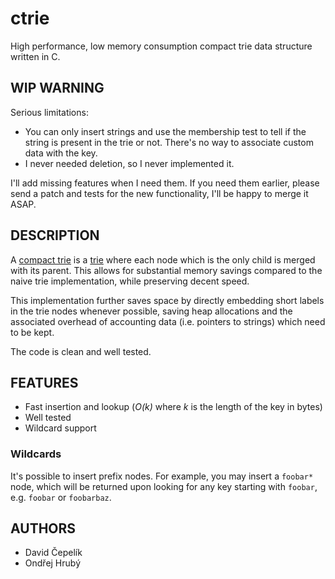 # ctrie

High performance, low memory consumption compact trie data structure written in C. 

## WIP WARNING

Serious limitations:

 - You can only insert strings and use the membership test to tell if the string
   is present in the trie or not. There's no way to associate custom data with
   the key.
 - I never needed deletion, so I never implemented it.

I'll add missing features when I need them. If you need them earlier, please send
a patch and tests for the new functionality, I'll be happy to merge it ASAP.

## DESCRIPTION

A [compact trie](https://en.wikipedia.org/wiki/Radix_tree) is a
[trie](https://en.wikipedia.org/wiki/Trie) where each node which is the only
child is merged with its parent. This allows for substantial memory savings
compared to the naive trie implementation, while preserving decent speed.

This implementation further saves space by directly embedding short labels in
the trie nodes whenever possible, saving heap allocations and the associated
overhead of accounting data (i.e. pointers to strings) which need to be kept.

The code is clean and well tested.

## FEATURES

 - Fast insertion and lookup (*O(k)* where *k* is the length of the key in bytes)
 - Well tested
 - Wildcard support

### Wildcards

It's possible to insert prefix nodes. For example, you may insert a `foobar*`
node, which will be returned upon looking for any key starting with `foobar`,
e.g. `foobar` or `foobarbaz`.

## AUTHORS

 - David Čepelík
 - Ondřej Hrubý
